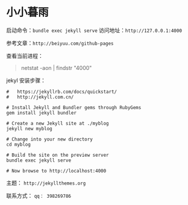 # 小小暮雨


启动命令：```bundle exec jekyll serve```
访问地址：```http://127.0.0.1:4000```

参考文章：```http://beiyuu.com/github-pages```

查看当前进程：  
> netstat -aon | findstr "4000"

jekyl 安装步骤：
```
#   https://jekyllrb.com/docs/quickstart/
#   http://jekyll.com.cn/

# Install Jekyll and Bundler gems through RubyGems
gem install jekyll bundler

# Create a new Jekyll site at ./myblog
jekyll new myblog

# Change into your new directory
cd myblog

# Build the site on the preview server
bundle exec jekyll serve

# Now browse to http://localhost:4000
```




主题：
```http://jekyllthemes.org```

联系方式：
``` qq： 398269786 ```
